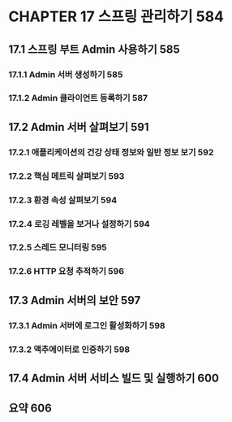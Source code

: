# CHAPTER 17 스프링 관리하기 584

## 17.1 스프링 부트 Admin 사용하기 585

### 17.1.1 Admin 서버 생성하기 585

### 17.1.2 Admin 클라이언트 등록하기 587

## 17.2 Admin 서버 살펴보기 591

### 17.2.1 애플리케이션의 건강 상태 정보와 일반 정보 보기 592

### 17.2.2 핵심 메트릭 살펴보기 593

### 17.2.3 환경 속성 살펴보기 594

### 17.2.4 로깅 레벨을 보거나 설정하기 594

### 17.2.5 스레드 모니터링 595

### 17.2.6 HTTP 요청 추적하기 596

## 17.3 Admin 서버의 보안 597

### 17.3.1 Admin 서버에 로그인 활성화하기 598

### 17.3.2 액추에이터로 인증하기 598

## 17.4 Admin 서버 서비스 빌드 및 실행하기 600

## 요약 606
